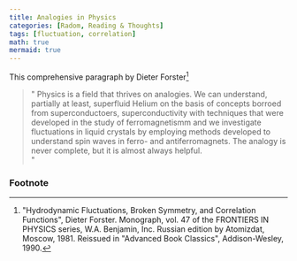 ```yaml
---
title: Analogies in Physics
categories: [Radom, Reading & Thoughts]
tags: [fluctuation, correlation]
math: true
mermaid: true
---
```


This comprehensive paragraph by Dieter Forster[^book_Forster]
>" Physics is a field that thrives on analogies. We can understand, partially at least, superfluid Helium on the basis of concepts borroed from superconductoers, superconductivity with techniques that were developed in the study of ferromagnetismm and we investigate fluctuations in liquid crystals by employing methods developed to understand spin waves in ferro- and antiferromagnets. The analogy is never complete, but it is almost always helpful.  
"

### Footnote
[^book_Forster]: "Hydrodynamic Fluctuations, Broken Symmetry, and Correlation Functions", Dieter Forster. Monograph, vol. 47 of the FRONTIERS IN PHYSICS series, W.A. Benjamin, Inc. Russian edition by Atomizdat, Moscow, 1981. Reissued in "Advanced Book Classics", Addison-Wesley, 1990.
